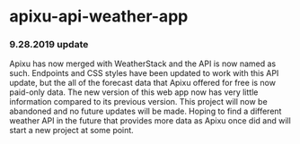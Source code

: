 # apixu-api-weather-app

### 9.28.2019 update
Apixu has now merged with WeatherStack and the API is now named as such. Endpoints and CSS styles have been updated to work with this API update, but the all of the forecast data that Apixu offered for free is now paid-only data. 
The new version of this web app now has very little information compared to its previous version.
This project will now be abandoned and no future updates will be made. Hoping to find a different weather API in the future that provides more data as Apixu once did and will start a new project at some point.
